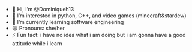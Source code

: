 - 👋 Hi, I’m @Dominiqueh13
- 👀 I’m interested in python, C++, and video games (minecraft&stardew)
- 🌱 I’m currently learning software engineering
- 😄 Pronouns: she/her
- ⚡ Fun fact: i have no idea what i am doing but i am gonna have a good attitude while i learn

<!---
Dominiqueh13/Dominiqueh13 is a ✨ special ✨ repository because its `README.md` (this file) appears on your GitHub profile.
You can click the Preview link to take a look at your changes.
--->
